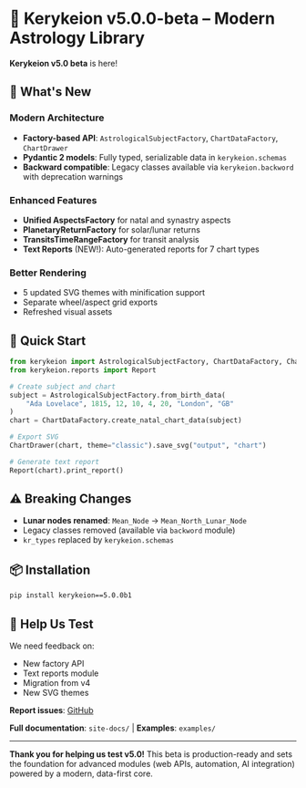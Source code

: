 # 🌟 Kerykeion v5.0.0-beta – Modern Astrology Library
 **Kerykeion v5.0 beta** is here!

## 🎯 What's New

### Modern Architecture
- **Factory-based API**: `AstrologicalSubjectFactory`, `ChartDataFactory`, `ChartDrawer`
- **Pydantic 2 models**: Fully typed, serializable data in `kerykeion.schemas`
- **Backward compatible**: Legacy classes available via `kerykeion.backword` with deprecation warnings

### Enhanced Features
- **Unified AspectsFactory** for natal and synastry aspects
- **PlanetaryReturnFactory** for solar/lunar returns
- **TransitsTimeRangeFactory** for transit analysis
- **Text Reports** (NEW!): Auto-generated reports for 7 chart types

### Better Rendering
- 5 updated SVG themes with minification support
- Separate wheel/aspect grid exports
- Refreshed visual assets

## 🚀 Quick Start

```python
from kerykeion import AstrologicalSubjectFactory, ChartDataFactory, ChartDrawer
from kerykeion.reports import Report

# Create subject and chart
subject = AstrologicalSubjectFactory.from_birth_data(
    "Ada Lovelace", 1815, 12, 10, 4, 20, "London", "GB"
)
chart = ChartDataFactory.create_natal_chart_data(subject)

# Export SVG
ChartDrawer(chart, theme="classic").save_svg("output", "chart")

# Generate text report
Report(chart).print_report()
```

## ⚠️ Breaking Changes

- **Lunar nodes renamed**: `Mean_Node` → `Mean_North_Lunar_Node`
- Legacy classes removed (available via `backword` module)
- `kr_types` replaced by `kerykeion.schemas`

## 📦 Installation

```bash
pip install kerykeion==5.0.0b1
```

## 🧪 Help Us Test

We need feedback on:
- New factory API
- Text reports module
- Migration from v4
- New SVG themes

**Report issues**: [GitHub](https://github.com/g-battaglia/kerykeion/issues)

**Full documentation**: `site-docs/` | **Examples**: `examples/`

---

**Thank you for helping us test v5.0!** This beta is production-ready and sets the foundation for advanced modules (web APIs, automation, AI integration) powered by a modern, data-first core.
